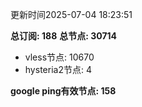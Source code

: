 更新时间2025-07-04 18:23:51

**总订阅: 188**
**总节点: 30714**
- vless节点: 10670
- hysteria2节点: 4

**google ping有效节点: 158**
